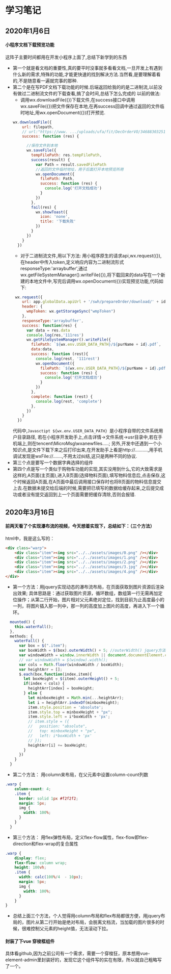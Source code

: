 学习笔记
=========

2020年1月6日
------------
#### 小程序文档下载预览功能
这阵子主要时间都用在开发小程序上面了,总结下新学到的东西
* 第一个就是看文档的重要性,真的要平时没事就多看看文档,一旦开发上有遇到什么新的需求,特殊的功能,才能更快速的找到解决方法.当然看,是要理解着看的,不是随意看一遍就完事的那种.
* 第二个是在写PDF文档下载功能的时候.后端返回给我的的是二进制流,以前没有做过二进制流文件的下载查看,搞了会时间,总结下怎么完成的
  以前的做法: 
  * 调用wx.downloadFile({})下载文件,在success接口中调用wx.saveFile({})把文件保存在本地,在再success回调中通过返回的文件临时地址,用wx.openDocument({})打开预览.
  ```Javascript 
  wx.downloadFile({
      url: filepath,
      // url:"https://www. .../uploads/ufa/fit/DecOrderVO/3468830325178368.pdf",
      success: function (res) {
  
        //保存文件到本地
        wx.saveFile({
          tempFilePath: res.tempFilePath,
          success(result) {
            var Path = result.savedFilePath
            //返回的文件临时地址，用于后面打开本地预览所用
            wx.openDocument({
              filePath: Path,
              success: function (res) {
                console.log('打开文档成功')
              }
            })
          },
          fail(res) {
            wx.showToast({
              icon: 'none',
              title: '下载失败'
            })
          }
        })
      }
    })
    ```
  * 对于二进制流文件,用以下方法:
  用小程序原生的请求api,wx.request({}),在header中传入token,定义响应内容为二进制流形式responseType:'arraybuffer',通过wx.getFileSystemManager().writeFile({}),将下载回来的data写在一个新建的本地文件中,写完后调用wx.openDocument({})实现预览功能,代码如下:
  ```Javascript
   wx.request({
      url: app.globalData.apiUrl + '/swh/prepareOrder/download/' + id,
      header: {
        wmpToken: wx.getStorageSync("wmpToken")
      },
      responseType:'arraybuffer',
      success: function(res) {
        var data = res.data 
        console.log(res,'111res')
        wx.getFileSystemManager().writeFile({
          filePath: `${wx.env.USER_DATA_PATH}/${purName + id}.pdf`,
          data:data,  
          success: function (rest){  
            console.log(rest, '111rest')
            wx.openDocument({
              filePath: `${wx.env.USER_DATA_PATH}/${purName + id}.pdf`,
              success: function (res) {
                console.log('打开文档成功')
              }
            })  
          },
          complete: function (rest) {
            console.log(rest, 'complete')
          },
        })
      }
    })
  ```
  代码中,```Javasctipt ${wx.env.USER_DATA_PATH} ```是小程序自带的文件系统用户目录路径, 若在小程序开发助手上,点击详情->文件系统->usr目录中,若在手机端上,则在tencent\MicroMsg\wxanewfiles\.....; 另外,开发中还遇到一个小知识点,是文件下载下来之后打印出来,在开发助手上看是http://..........,用手机调试发现是wxFile://.......,不用太过纠结,这只是两种不同的协议.
* 第三个点是要写一个数据字典选择的组件
* 第四个点是写一个类似于购物车功能的实现,其实没用到什么,它的大致需求是这样的,A页面(主页面),进入B页面(选择物料页面),填写物料信息后,点击保存,这个时候返回A页面,在A页面中最后调用接口保存时也将B页面的物料信息提交上去.在数据未提交给后端的时候,需要把已填写的数据给缓存起来,之后提交成功或者没有提交返回到上一个页面需要把缓存清除,否则会报错.

2020年3月16日
------------
#### 前两天看了个实现瀑布流的视频，今天想着实现下，总结如下：（三个方法）
html中，我是这么写的： 
```html
<div class="warp">
    <div class="item"><img src="../../assets/images/0.png" /></div>
    <div class="item"><img src="../../assets/images/1.png" /></div>
    <div class="item"><img src="../../assets/images/2.png" /></div>
    <div class="item"><img src="../../assets/images/3.jpg" /></div>
    <div class="item"><img src="../../assets/images/4.png" /></div>
</div>
```
* 第一个方法：用jquery实现动态的瀑布流布局，在页面获取到图片资源后渲染出效果;
具体思路是：通过获取图片资源，循环数组，数组第一行无需再加定位操作；从第二行开始，图片相对父元素绝对定位，找到目前为止高度最小的一列，将图片插入那一列中，那一列的高度加上图片的高度，再进入下一个循环。
```vue.js
  mounted() {
    this.waterFall();
  },
  methods: {
    waterFall() {
      var box = $(".item");
      var boxWidth = $(box).outerWidth() + 5; //outerWidth() jquery方法 返回的width包含padding和border，如果要加上margin，则传'true'参数
      var windowWidth = window.innerWidth || document.documentElement.clientWidth || document.body.clientWidth; // 保证兼容性
      // var windowWidth = $(window).width();
      var cols = Math.floor(windowWidth / boxWidth);
      var heightArr = [];
      $.each(box,function(index,item){
        let boxHeight = $(item).outerHeight() + 5;
        if(index < cols) {
          heightArr[index] = boxHeight;
        } else {
          let minboxHeight = Math.min(...heightArr);
          let i = heightArr.indexOf(minboxHeight);
          item.style.position = 'absolute';
          item.style.top = minboxHeight + "px";
          item.style.left = i*boxWidth + 'px';
          // item.style = ({
          //   position: "absolute",
          //   top: minboxHeight + "px",
          //   left: i*boxWidth + 'px'
          // });
          heightArr[i] += boxHeight;
        }
      })
    }
  }
```
* 第二个方法： 用column来布局，在父元素中设置column-count列数
```scss
.warp {
    column-count: 4;
    .item {
      border: solid 1px #f2f2f2;
      margin: 5px;
      img {
        width: 100%;
      }
    }
  }
```
* 第三个方法： 用flex弹性布局，定义flex-flow属性，flex-flow即flex-direction和flex-wrap的复合属性
```scss
.warp {
    display: flex;
    flex-flow: column wrap;
    height: 100vh;
    .item {
      width: calc(100%/4  - 10px);
      margin: 5px;
      img {
        width: 100%;
      }
    }
}
```
* 总结上面三个方法，个人觉得用column布局和flex布局都很方便，用jquery布局的，图片从第二行开始是绝对布局，会脱离文档流，当加载的图片很多的时候，很难控制父元素的height值，无法滚动下拉。

#### 封装了下vue 穿梭框组件
具体看github,因为之前公司有一个需求，需要一个穿梭狂，原本想用vue-element-admin里封装好的，发现它这个组件写的实在有限，所以就自己粗略写了一个。